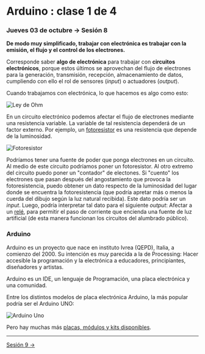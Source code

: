 # Arduino : clase 1 de 4

### Jueves 03 de octubre → Sesión 8

**De modo muy simplificado, trabajar con electrónica es trabajar con la emisión, el flujo y el control de los electrones.**

Corresponde saber **algo de electrónica** para trabajar con **circuitos electrónicos**, porque estos últimos se aprovechan del flujo de electrones para la generación, transmisión, recepción, almacenamiento de datos, cumpliendo con ello el rol de sensores (*input*) o actuadores (*output*).

Cuando trabajamos con electrónica, lo que hacemos es algo como esto:

![Ley de Ohm](https://www.build-electronic-circuits.com/wp-content/uploads/2014/09/Ohms-law-cartoon-cropped.jpg)

En un circuito electrónico podemos afectar el flujo de electrones mediante una resistencia variable. La variable de tal resistencia dependerá de un factor externo. Por ejemplo, un [fotoresistor](https://es.wikipedia.org/wiki/Fotorresistor) es una resistencia que depende de la luminosidad.

![Fotoresistor](http://e-ducativa.catedu.es/44700165/aula/archivos/repositorio/1000/1106/html/20070822klpingtcn_247iessco.jpg)

Podríamos tener una fuente de poder que ponga electrones en un circuito. Al medio de este circuito podríamos poner un fotoresistor. Al otro extremo del circuito puedo poner un "contador" de electones. Si "cuento" los electrones que pasan después del angostamiento que provoca la fotoresistencia, puedo obtener un dato respecto de la luminosidad del lugar donde se encuentra la fotoresistencia (que podría apretar más o menos la cuerda del dibujo según la luz natural recibida). Este dato podría ser un *input*. Luego, podría interpretar tal dato para el siguiente *output*: Afectar a un [relé](https://es.wikipedia.org/wiki/Rel%C3%A9), para permitir el paso de corriente que encienda una fuente de luz artificial (de esta manera funcionan los circuitos del alumbrado público).

### Arduino

Arduino es un proyecto que nace en instituto Ivrea (QEPD), Italia, a comienzo del 2000. Su intención es muy parecida a la de Processing: Hacer accesible la programación y la electrónica a educadores, principiantes, diseñadores y artistas.

Arduino es un IDE, un lenguaje de Programación, una placa electrónica y una comunidad. 

Entre los distintos modelos de placa electrónica Arduino, la más popular podría ser el Arduino UNO:

![Arduino Uno](https://www.prometec.net/wp-content/uploads/2015/01/Arduino-UNO-frontal.jpg)

Pero hay muchas más [placas, módulos y kits disponibles](https://store.arduino.cc/usa/arduino/boards-modules). 

-----------

[Sesión 9 →](https://github.com/profesorfaco/AUD5V0010-2019-2/tree/gh-pages/sesion-09)

